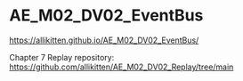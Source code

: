 # AE_M02_DV02_EventBus
 
https://allikitten.github.io/AE_M02_DV02_EventBus/

Chapter 7 Replay repository: https://github.com/allikitten/AE_M02_DV02_Replay/tree/main
